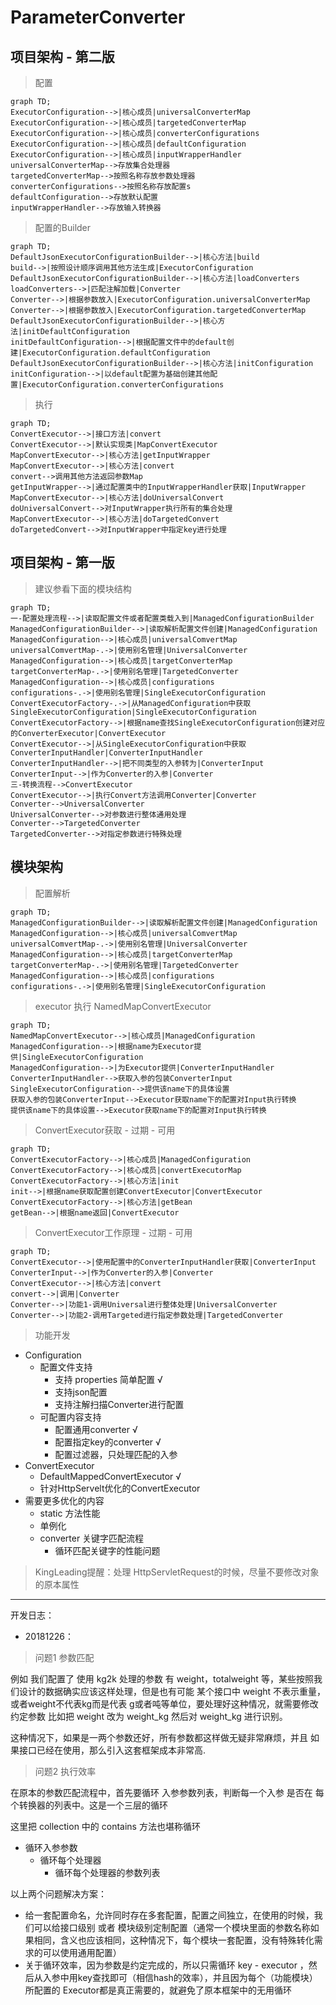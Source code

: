 # ParameterConverter

## 项目架构 - 第二版
> 配置
```mermaid
graph TD;
ExecutorConfiguration-->|核心成员|universalConverterMap
ExecutorConfiguration-->|核心成员|targetedConverterMap
ExecutorConfiguration-->|核心成员|converterConfigurations
ExecutorConfiguration-->|核心成员|defaultConfiguration
ExecutorConfiguration-->|核心成员|inputWrapperHandler
universalConverterMap-->存放集合处理器
targetedConverterMap-->按照名称存放参数处理器
converterConfigurations-->按照名称存放配置s
defaultConfiguration-->存放默认配置
inputWrapperHandler-->存放输入转换器
```
> 配置的Builder
```mermaid
graph TD;
DefaultJsonExecutorConfigurationBuilder-->|核心方法|build
build-->|按照设计顺序调用其他方法生成|ExecutorConfiguration
DefaultJsonExecutorConfigurationBuilder-->|核心方法|loadConverters
loadConverters-->|匹配注解加载|Converter
Converter-->|根据参数放入|ExecutorConfiguration.universalConverterMap
Converter-->|根据参数放入|ExecutorConfiguration.targetedConverterMap
DefaultJsonExecutorConfigurationBuilder-->|核心方法|initDefaultConfiguration
initDefaultConfiguration-->|根据配置文件中的default创建|ExecutorConfiguration.defaultConfiguration
DefaultJsonExecutorConfigurationBuilder-->|核心方法|initConfiguration
initConfiguration-->|以default配置为基础创建其他配置|ExecutorConfiguration.converterConfigurations
```
> 执行
```mermaid
graph TD;
ConvertExecutor-->|接口方法|convert
ConvertExecutor-->|默认实现类|MapConvertExecutor
MapConvertExecutor-->|核心方法|getInputWrapper
MapConvertExecutor-->|核心方法|convert
convert-->调用其他方法返回参数Map
getInputWrapper-->|通过配置类中的InputWrapperHandler获取|InputWrapper
MapConvertExecutor-->|核心方法|doUniversalConvert
doUniversalConvert-->对InputWrapper执行所有的集合处理
MapConvertExecutor-->|核心方法|doTargetedConvert
doTargetedConvert-->对InputWrapper中指定key进行处理

```
## 项目架构 - 第一版
> 建议参看下面的模块结构

```mermaid
graph TD;
一-配置处理流程-->|读取配置文件或者配置类载入到|ManagedConfigurationBuilder
ManagedConfigurationBuilder-->|读取解析配置文件创建|ManagedConfiguration
ManagedConfiguration-->|核心成员|universalComvertMap
universalComvertMap-.->|使用别名管理|UniversalConverter
ManagedConfiguration-->|核心成员|targetConverterMap
targetConverterMap-.->|使用别名管理|TargetedConverter
ManagedConfiguration-->|核心成员|configurations
configurations-.->|使用别名管理|SingleExecutorConfiguration
ConvertExecutorFactory-.->|从ManagedConfiguration中获取SingleExecutorConfiguration|SingleExecutorConfiguration
ConvertExecutorFactory-->|根据name查找SingleExecutorConfiguration创建对应的ConverterExecutor|ConvertExecutor
ConvertExecutor-->|从SingleExecutorConfiguration中获取ConverterInputHandler|ConverterInputHandler
ConverterInputHandler-->|把不同类型的入参转为|ConverterInput
ConverterInput-->|作为Converter的入参|Converter
三-转换流程-->ConvertExecutor
ConvertExecutor-->|执行Convert方法调用Converter|Converter
Converter-->UniversalConverter
UniversalConverter-->对参数进行整体通用处理
Converter-->TargetedConverter
TargetedConverter-->对指定参数进行特殊处理
```
## 模块架构
> 配置解析
```mermaid
graph TD;
ManagedConfigurationBuilder-->|读取解析配置文件创建|ManagedConfiguration
ManagedConfiguration-->|核心成员|universalComvertMap
universalComvertMap-.->|使用别名管理|UniversalConverter
ManagedConfiguration-->|核心成员|targetConverterMap
targetConverterMap-.->|使用别名管理|TargetedConverter
ManagedConfiguration-->|核心成员|configurations
configurations-.->|使用别名管理|SingleExecutorConfiguration
```
> executor 执行 NamedMapConvertExecutor
```mermaid
graph TD;
NamedMapConvertExecutor-->|核心成员|ManagedConfiguration
ManagedConfiguration-->|根据name为Executor提供|SingleExecutorConfiguration
ManagedConfiguration-->|为Executor提供|ConverterInputHandler
ConverterInputHandler-->获取入参的包装ConverterInput
SingleExecutorConfiguration-->提供该name下的具体设置
获取入参的包装ConverterInput-->Executor获取name下的配置对Input执行转换
提供该name下的具体设置-->Executor获取name下的配置对Input执行转换
```

> ConvertExecutor获取 - 过期 - 可用
```mermaid
graph TD;
ConvertExecutorFactory-->|核心成员|ManagedConfiguration
ConvertExecutorFactory-->|核心成员|convertExecutorMap
ConvertExecutorFactory-->|核心方法|init
init-->|根据name获取配置创建ConvertExecutor|ConvertExecutor
ConvertExecutorFactory-->|核心方法|getBean
getBean-->|根据name返回|ConvertExecutor
```
> ConvertExecutor工作原理 - 过期 - 可用
```mermaid
graph TD;
ConvertExecutor-->|使用配置中的ConverterInputHandler获取|ConverterInput
ConverterInput-->|作为Converter的入参|Converter
ConvertExecutor-->|核心方法|convert
convert-->|调用|Converter
Converter-->|功能1-调用Universal进行整体处理|UniversalConverter
Converter-->|功能2-调用Targeted进行指定参数处理|TargetedConverter
```
> 功能开发

- Configuration
  - 配置文件支持
    - 支持 properties 简单配置 √
    - 支持json配置
    - 支持注解扫描Converter进行配置
  - 可配置内容支持
    - 配置通用converter √
    - 配置指定key的converter √
    - 配置过滤器，只处理匹配的入参
- ConvertExecutor
  - DefaultMappedConvertExecutor √
  - 针对HttpServelt优化的ConvertExecutor
- 需要更多优化的内容
  - static 方法性能
  - 单例化
  - converter 关键字匹配流程
    - 循环匹配关键字的性能问题

> KingLeading提醒：处理 HttpServletRequest的时候，尽量不要修改对象的原本属性

---------------------------------------------

开发日志：

- 20181226： 

> 问题1 参数匹配

例如 我们配置了  使用 kg2k  处理的参数 有  weight，totalweight 等，某些按照我们设计的数据确实应该这样处理，但是也有可能 某个接口中 weight 不表示重量，或者weight不代表kg而是代表 g或者吨等单位，要处理好这种情况，就需要修改约定参数  比如把 weight 改为 weight_kg 然后对 weight_kg 进行识别。

这种情况下，如果是一两个参数还好，所有参数都这样做无疑非常麻烦，并且 如果接口已经在使用，那么引入这套框架成本非常高.



> 问题2 执行效率

在原本的参数匹配流程中，首先要循环 入参参数列表，判断每一个入参 是否在 每个转换器的列表中。这是一个三层的循环

这里把 collection 中的 contains 方法也堪称循环

- 循环入参参数
  - 循环每个处理器
    - 循环每个处理器的参数列表


以上两个问题解决方案： 
- 给一套配置命名，允许同时存在多套配置，配置之间独立，在使用的时候，我们可以给接口级别 或者 模块级别定制配置（通常一个模块里面的参数名称如果相同，含义也应该相同，这种情况下，每个模块一套配置，没有特殊转化需求的可以使用通用配置）
- 关于循环效率，因为参数是约定完成的，所以只需循环 key - executor ，然后从入参中用key查找即可（相信hash的效率），并且因为每个（功能模块）所配置的 Executor都是真正需要的，就避免了原本框架中的无用循环